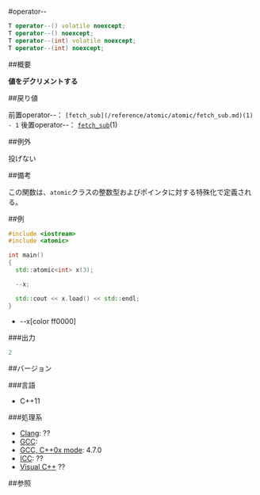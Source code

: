 #operator--
```cpp
T operator--() volatile noexcept;
T operator--() noexcept;
T operator--(int) volatile noexcept;
T operator--(int) noexcept;
```

##概要

<b>値をデクリメントする</b>



##戻り値

前置operator--：
`[fetch_sub](/reference/atomic/atomic/fetch_sub.md)(1) - 1`
後置operator--：
[`fetch_sub`](/reference/atomic/atomic/fetch_sub.md)(1)



##例外

投げない


##備考

この関数は、`atomic`クラスの整数型およびポインタに対する特殊化で定義される。



##例

```cpp
#include <iostream>
#include <atomic>

int main()
{
  std::atomic<int> x(3);

  --x;

  std::cout << x.load() << std::endl;
}
```
* --x[color ff0000]

###出力

```cpp
2
```

##バージョン


###言語


- C++11



###処理系

- [Clang](/implementation#clang.md): ??
- [GCC](/implementation#gcc.md): 
- [GCC, C++0x mode](/implementation#gcc.md): 4.7.0
- [ICC](/implementation#icc.md): ??
- [Visual C++](/implementation#visual_cpp.md) ??



##参照


